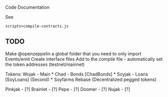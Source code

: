 Code Documentation

See
```
scripts>compile-contracts.js
```
## TODO
Make @openzeppelin a global folder that you need to only import
Events/emit
Create interface files
Add to the compile file - automatically set the token addresses (testnet/mainnet)


Tokens:
Wojak - Main 
    * Chad - Bonds [ChadBonds]
    <!-- * Zoomer - Swap [Zoomerswap] (Fourth) -->
    <!-- * Mooner - Launchpad [Moonerpad] (Third) -->
    * Soyjak - Loans [SoyLoans] (Second)
    * Soyfarms
Rebase (Decentralized pegged tokens)
    
Pinkjak - [?]
Brainlet - [?]
Pepe - [?]
Doomer - [?]
Nujak - [?]